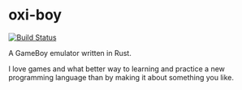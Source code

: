 # oxi-boy

[![Build Status](https://travis-ci.com/dsolisherrera/oxi-boy.svg?branch=master)](https://travis-ci.com/dsolisherrera/oxi-boy)

A GameBoy emulator written in Rust.

I love games and what better way to learning and practice a new programming language than by making it about something you like.